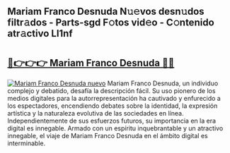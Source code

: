 ## Mariam Franco Desnuda N𝚞𝚎vos desn𝚞dos filtr𝚊dos - Parts-sgd F𝚘tos vid𝚎o - C𝚘ntenido atr𝚊ctivo LI1nf

# <h2><a href="http://mb16v7o.tromn.icu/?c=Mariam+Franco+Desnuda">🔗👉👉👉 Mariam Franco Desnuda 🔗🔗</a></h2>

[![Mariam Franco Desnuda nuevo](https://i.imgur.com/pEAQMta.gif)](http://mb16v7o.tromn.icu/?c=Mariam+Franco+Desnuda)
Mariam Franco Desnuda, un individuo complejo y debatido, desafía la descripción fácil. Su uso pionero de los medios digitales para la autorrepresentación ha cautivado y enfurecido a los espectadores, encendiendo debates sobre la identidad, la expresión artística y la naturaleza evolutiva de las sociedades en línea. Independientemente de sus esfuerzos futuros, su importancia en la era digital es innegable. Armado con un espíritu inquebrantable y un atractivo innegable, el viaje de Mariam Franco Desnuda en el ámbito digital es interminable.
